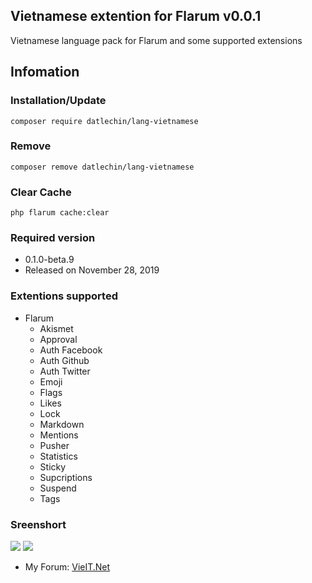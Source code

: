 ## Vietnamese extention for Flarum v0.0.1
Vietnamese language pack for Flarum and some supported extensions

## Infomation
### Installation/Update
`composer require datlechin/lang-vietnamese`

### Remove
`composer remove datlechin/lang-vietnamese`

### Clear Cache
`php flarum cache:clear`

### Required version
- 0.1.0-beta.9
- Released on November 28, 2019

### Extentions supported
- Flarum
  - Akismet
  - Approval
  - Auth Facebook
  - Auth Github
  - Auth Twitter
  - Emoji
  - Flags
  - Likes
  - Lock
  - Markdown
  - Mentions
  - Pusher
  - Statistics
  - Sticky
  - Supcriptions
  - Suspend
  - Tags

### Sreenshort
![](https://i.imgur.com/qEJiIdO.png)
![](https://i.imgur.com/OKqf38k.png)

- My Forum: [VieIT.Net](https://vieit.net)
